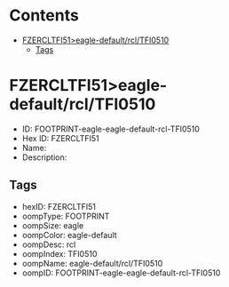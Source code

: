 



Contents
========

* [FZERCLTFI51>eagle-default/rcl/TFI0510](#fzercltfi51eagle-defaultrcltfi0510)
	* [Tags](#tags)

# FZERCLTFI51>eagle-default/rcl/TFI0510

- ID: FOOTPRINT-eagle-eagle-default-rcl-TFI0510
- Hex ID: FZERCLTFI51
- Name: 
- Description: 

## Tags

- hexID: FZERCLTFI51
- oompType: FOOTPRINT
- oompSize: eagle
- oompColor: eagle-default
- oompDesc: rcl
- oompIndex: TFI0510
- oompName: eagle-default/rcl/TFI0510
- oompID: FOOTPRINT-eagle-eagle-default-rcl-TFI0510
